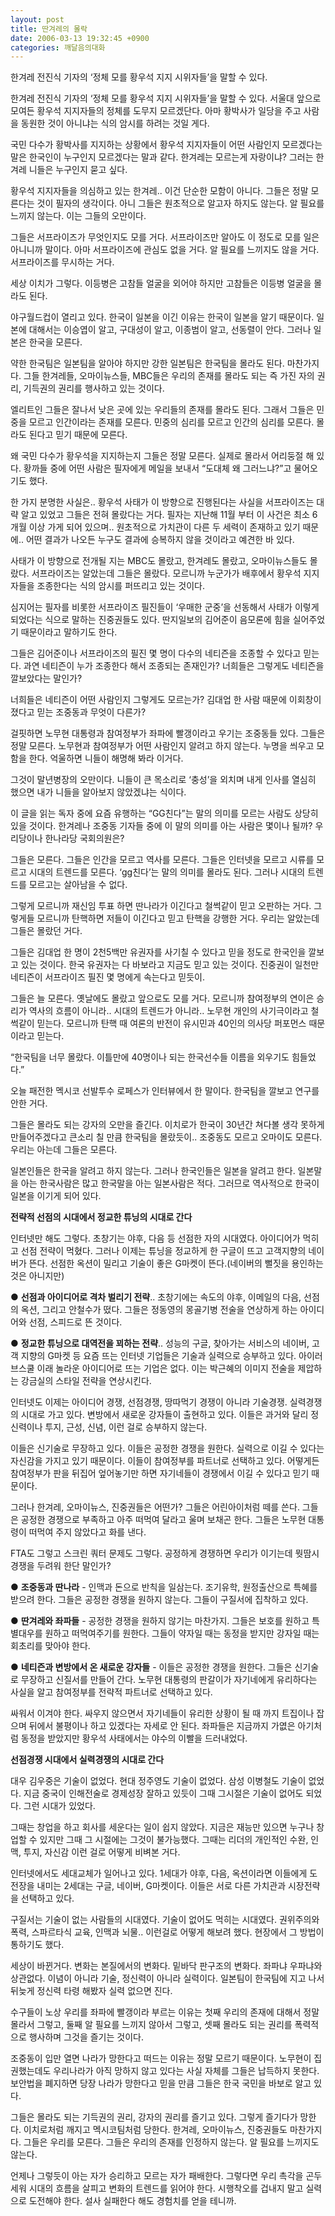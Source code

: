 ```yaml
---
layout: post
title: 딴겨레의 몰락
date: 2006-03-13 19:32:45 +0900
categories: 깨달음의대화
---
```

 한겨레 전진식 기자의 ‘정체 모를 황우석 지지 시위자들’을 말할 수 있다. 

한겨레 전진식 기자의 ‘정체 모를 황우석 지지 시위자들’을 말할 수 있다. 서울대 앞으로 모여든 황우석 지지자들의 정체를 도무지 모르겠단다. 아마 황박사가 일당을 주고 사람을 동원한 것이 아니냐는 식의 암시를 하려는 것일 게다. 

국민 다수가 황박사를 지지하는 상황에서 황우석 지지자들이 어떤 사람인지 모르겠다는 말은 한국인이 누구인지 모르겠다는 말과 같다. 한겨레는 모르는게 자랑이냐? 그러는 한겨레 니들은 누구인지 묻고 싶다. 

황우석 지지자들을 의심하고 있는 한겨레.. 이건 단순한 모함이 아니다. 그들은 정말 모른다는 것이 필자의 생각이다. 아니 그들은 원초적으로 알고자 하지도 않는다. 알 필요를 느끼지 않는다. 이는 그들의 오만이다. 

그들은 서프라이즈가 무엇인지도 모를 거다. 서프라이즈만 알아도 이 정도로 모를 일은 아니니까 말이다. 아마 서프라이즈에 관심도 없을 거다. 알 필요를 느끼지도 않을 거다. 서프라이즈를 무시하는 거다. 

세상 이치가 그렇다. 이등병은 고참들 얼굴을 외어야 하지만 고참들은 이등병 얼굴을 몰라도 된다. 

야구월드컵이 열리고 있다. 한국이 일본을 이긴 이유는 한국이 일본을 알기 때문이다. 일본에 대해서는 이승엽이 알고, 구대성이 알고, 이종범이 알고, 선동렬이 안다. 그러나 일본은 한국을 모른다. 

약한 한국팀은 일본팀을 알아야 하지만 강한 일본팀은 한국팀을 몰라도 된다. 마찬가지다. 그들 한겨레들, 오마이뉴스들, MBC들은 우리의 존재를 몰라도 되는 즉 가진 자의 권리, 기득권의 권리를 행사하고 있는 것이다. 

엘리트인 그들은 잘나서 낮은 곳에 있는 우리들의 존재를 몰라도 된다. 그래서 그들은 민중을 모르고 인간이라는 존재를 모른다. 민중의 심리를 모르고 인간의 심리를 모른다. 몰라도 된다고 믿기 때문에 모른다. 

왜 국민 다수가 황우석을 지지하는지 그들은 정말 모른다. 실제로 몰라서 어리둥절 해 있다. 황까들 중에 어떤 사람은 필자에게 메일을 보내서 “도대체 왜 그러느냐?”고 물어오기도 했다. 

한 가지 분명한 사실은.. 황우석 사태가 이 방향으로 진행된다는 사실을 서프라이즈는 대략 알고 있었고 그들은 전혀 몰랐다는 거다. 필자는 지난해 11월 부터 이 사건은 최소 6개월 이상 가게 되어 있으며.. 원초적으로 가치관이 다른 두 세력이 존재하고 있기 때문에.. 어떤 결과가 나오든 누구도 결과에 승복하지 않을 것이라고 예견한 바 있다. 

사태가 이 방향으로 전개될 지는 MBC도 몰랐고, 한겨레도 몰랐고, 오마이뉴스들도 몰랐다. 서프라이즈는 알았는데 그들은 몰랐다. 모르니까 누군가가 배후에서 황우석 지지자들을 조종한다는 식의 암시를 퍼뜨리고 있는 것이다. 

심지어는 필자를 비롯한 서프라이즈 필진들이 ‘우매한 군중’을 선동해서 사태가 이렇게 되었다는 식으로 말하는 진중권들도 있다. 딴지일보의 김어준이 음모론에 힘을 실어주었기 때문이라고 말하기도 한다. 

그들은 김어준이나 서프라이즈의 필진 몇 명이 다수의 네티즌을 조종할 수 있다고 믿는다. 과연 네티즌이 누가 조종한다 해서 조종되는 존재인가? 너희들은 그렇게도 네티즌을 깔보았다는 말인가? 

너희들은 네티즌이 어떤 사람인지 그렇게도 모르는가? 김대업 한 사람 때문에 이회창이 졌다고 믿는 조중동과 무엇이 다른가? 

걸핏하면 노무현 대통령과 참여정부가 좌파에 빨갱이라고 우기는 조중동들 있다. 그들은 정말 모른다. 노무현과 참여정부가 어떤 사람인지 알려고 하지 않는다. 누명을 씌우고 모함을 한다. 억울하면 니들이 해명해 봐라 이거다. 

그것이 말년병장의 오만이다. 니들이 큰 목소리로 ‘충성’을 외치며 내게 인사를 열심히 했으면 내가 니들을 알아보지 않았겠냐는 식이다. 

이 글을 읽는 독자 중에 요즘 유행하는 “GG친다”는 말의 의미를 모르는 사람도 상당히 있을 것이다. 한겨레나 조중동 기자들 중에 이 말의 의미를 아는 사람은 몇이나 될까? 우리당이나 한나라당 국회의원은?

그들은 모른다. 그들은 인간을 모르고 역사를 모른다. 그들은 인터넷을 모르고 시류를 모르고 시대의 트렌드를 모른다. ‘gg친다’는 말의 의미를 몰라도 된다. 그러나 시대의 트렌드를 모르고는 살아남을 수 없다. 

그렇게 모르니까 재신임 투표 하면 딴나라가 이긴다고 철썩같이 믿고 오판하는 거다. 그렇게들 모르니까 탄핵하면 저들이 이긴다고 믿고 탄핵을 강행한 거다. 우리는 알았는데 그들은 몰랐던 거다. 

그들은 김대업 한 명이 2천5백만 유권자를 사기칠 수 있다고 믿을 정도로 한국인을 깔보고 있는 것이다. 한국 유권자는 다 바보라고 지금도 믿고 있는 것이다. 진중권이 일천만 네티즌이 서프라이즈 필진 몇 명에게 속는다고 믿듯이. 

그들은 늘 모른다. 옛날에도 몰랐고 앞으로도 모를 거다. 모르니까 참여정부의 연이은 승리가 역사의 흐름이 아니라.. 시대의 트렌드가 아니라.. 노무현 개인의 사기극이라고 철썩같이 믿는다. 모르니까 탄핵 때 여론의 반전이 유시민과 40인의 의사당 퍼포먼스 때문이라고 믿는다. 

“한국팀을 너무 몰랐다. 이틀만에 40명이나 되는 한국선수들 이름을 외우기도 힘들었다.”

오늘 패전한 멕시코 선발투수 로페스가 인터뷰에서 한 말이다. 한국팀을 깔보고 연구를 안한 거다. 

그들은 몰라도 되는 강자의 오만을 즐긴다. 이치로가 한국이 30년간 쳐다볼 생각 못하게 만들어주겠다고 큰소리 칠 만큼 한국팀을 몰랐듯이.. 조중동도 모르고 오마이도 모른다. 우리는 아는데 그들은 모른다. 

일본인들은 한국을 알려고 하지 않는다. 그러나 한국인들은 일본을 알려고 한다. 일본말을 아는 한국사람은 많고 한국말을 아는 일본사람은 적다. 그러므로 역사적으로 한국이 일본을 이기게 되어 있다. 



**전략적 선점의 시대에서 정교한 튜닝의 시대로 간다**

인터넷만 해도 그렇다. 초창기는 야후, 다음 등 선점한 자의 시대였다. 아이디어가 먹히고 선점 전략이 먹혔다. 그러나 이제는 튜닝을 정교하게 한 구글이 뜨고 고객지향의 네이버가 뜬다. 선점한 옥션이 밀리고 기술이 좋은 G마켓이 뜬다.(네이버의 뻘짓을 용인하는 것은 아니지만)   


● **선점과 아이디어로 격차 벌리기 전략**.. 초창기에는 속도의 야후, 이메일의 다음, 선점의 옥션, 그리고 안철수가 떴다. 그들은 정동영의 몽골기병 전술을 연상하게 하는 아이디어와 선점, 스피드로 뜬 것이다. 

● **정교한 튜닝으로 대역전을 꾀하는 전략**.. 성능의 구글, 찾아가는 서비스의 네이버, 고객 지향의 G마켓 등 요즘 뜨는 인터넷 기업들은 기술과 실력으로 승부하고 있다. 아이러브스쿨 이래 놀라운 아이디어로 뜨는 기업은 없다. 이는 박근혜의 이미지 전술을 제압하는 강금실의 스타일 전략을 연상시킨다.   


인터넷도 이제는 아이디어 경쟁, 선점경쟁, 땅따먹기 경쟁이 아니라 기술경쟁. 실력경쟁의 시대로 가고 있다. 변방에서 새로운 강자들이 출현하고 있다. 이들은 과거와 달리 정신력이나 투지, 근성, 신념, 이런 걸로 승부하지 않는다. 

이들은 신기술로 무장하고 있다. 이들은 공정한 경쟁을 원한다. 실력으로 이길 수 있다는 자신감을 가지고 있기 때문이다. 이들이 참여정부를 파트너로 선택하고 있다. 어떻게든 참여정부가 판을 뒤집어 엎어놓기만 하면 자기네들이 경쟁에서 이길 수 있다고 믿기 때문이다.

그러나 한겨레, 오마이뉴스, 진중권들은 어떤가? 그들은 어린아이처럼 떼를 쓴다. 그들은 공정한 경쟁으로 부족하고 아주 떠먹여 달라고 울며 보채곤 한다. 그들은 노무현 대통령이 떠먹여 주지 않았다고 화를 낸다. 

FTA도 그렇고 스크린 쿼터 문제도 그렇다. 공정하게 경쟁하면 우리가 이기는데 뭣땀시 경쟁을 두려워 한단 말인가?   


● **조중동과 딴나라** - 인맥과 돈으로 반칙을 일삼는다. 조기유학, 원정출산으로 특혜를 받으려 한다. 그들은 공정한 경쟁을 원하지 않는다. 그들이 구질서에 집착하고 있다. 

● **딴겨레와 좌파들** - 공정한 경쟁을 원하지 않기는 마찬가지. 그들은 보호를 원하고 특별대우를 원하고 떠먹여주기를 원한다. 그들이 약자일 때는 동정을 받지만 강자일 때는 회초리를 맞아야 한다. 

● **네티즌과 변방에서 온 새로운 강자들** - 이들은 공정한 경쟁을 원한다. 그들은 신기술로 무장하고 신질서를 만들어 간다. 노무현 대통령의 판갈이가 자기네에게 유리하다는 사실을 알고 참여정부를 전략적 파트너로 선택하고 있다. 

싸워서 이겨야 한다. 싸우지 않으면서 자기네들이 유리한 상황이 될 때 까지 트집이나 잡으며 뒤에서 불평이나 하고 있겠다는 자세로 안 된다. 좌파들은 지금까지 가엾은 아기처럼 동정을 받았지만 황우석 사태에서는 야수의 이빨을 드러내었다.  


**선점경쟁 시대에서 실력경쟁의 시대로 간다**

대우 김우중은 기술이 없었다. 현대 정주영도 기술이 없었다. 삼성 이병철도 기술이 없었다. 지금 중국이 인해전술로 경제성장 잘하고 있듯이 그때 그시절은 기술이 없어도 되었다. 그런 시대가 있었다. 

그때는 창업을 하고 회사를 세운다는 일이 쉽지 않았다. 지금은 재능만 있으면 누구나 창업할 수 있지만 그때 그 시절에는 그것이 불가능했다. 그때는 리더의 개인적인 수완, 인맥, 투지, 자신감 이런 걸로 어떻게 비벼본 거다. 

인터넷에서도 세대교체가 일어나고 있다. 1세대가 야후, 다음, 옥션이라면 이들에게 도전장을 내미는 2세대는 구글, 네이버, G마켓이다. 이들은 서로 다른 가치관과 시장전략을 선택하고 있다. 

구질서는 기술이 없는 사람들의 시대였다. 기술이 없어도 먹히는 시대였다. 권위주의와 폭력, 스파르타식 교육, 인맥과 뇌물.. 이런걸로 어떻게 해보려 했다. 현장에서 그 방법이 통하기도 했다.

세상이 바뀐거다. 변화는 본질에서의 변화다. 밑바닥 판구조의 변화다. 좌파냐 우파냐와 상관없다. 이념이 아니라 기술, 정신력이 아니라 실력이다. 일본팀이 한국팀에 지고 나서 뒤늦게 정신력 타령 해봤자 실력 없으면 진다. 

수구들이 노상 우리를 좌파에 빨갱이라 부르는 이유는 첫째 우리의 존재에 대해서 정말 몰라서 그렇고, 둘째 알 필요를 느끼지 않아서 그렇고, 셋째 몰라도 되는 권리를 폭력적으로 행사하며 그것을 즐기는 것이다. 

조중동이 입만 열면 나라가 망한다고 떠드는 이유는 정말 모르기 때문이다. 노무현이 집권했는데도 우리나라가 아직 망하지 않고 있다는 사실 자체를 그들은 납득하지 못한다. 보안법을 폐지하면 당장 나라가 망한다고 믿을 만큼 그들은 한국 국민을 바보로 알고 있다. 

그들은 몰라도 되는 기득권의 권리, 강자의 권리를 즐기고 있다. 그렇게 즐기다가 망한다. 이치로처럼 깨지고 멕시코팀처럼 당한다. 한겨레, 오마이뉴스, 진중권들도 마찬가지다. 그들은 우리를 모른다. 그들은 우리의 존재를 인정하지 않는다. 알 필요를 느끼지도 않는다. 

언제나 그렇듯이 아는 자가 승리하고 모르는 자가 패배한다. 그렇다면 우리 촉각을 곤두세워 시대의 흐름을 살피고 변화의 트렌드를 읽어야 한다. 시행착오를 겁내지 말고 실력으로 도전해야 한다. 설사 실패한다 해도 경험치를 얻을 테니까.